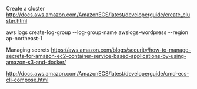 
Create a cluster
http://docs.aws.amazon.com/AmazonECS/latest/developerguide/create_cluster.html


aws logs create-log-group --log-group-name awslogs-wordpress --region ap-northeast-1

Managing secrets
https://aws.amazon.com/blogs/security/how-to-manage-secrets-for-amazon-ec2-container-service-based-applications-by-using-amazon-s3-and-docker/


http://docs.aws.amazon.com/AmazonECS/latest/developerguide/cmd-ecs-cli-compose.html